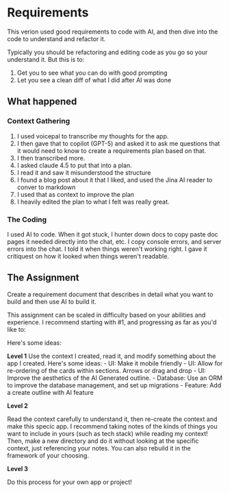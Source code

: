 # Requirements

This verion used good requirements to code with AI, and then dive into the code to understand and refactor it.

Typically you should be refactoring and editing code as you go so your understand it.  But this is to:

1. Get you to see what you can do with good prompting
2. Let you see a clean diff of what I did after AI was done

## What happened

### Context Gathering

1. I used voicepal to transcribe my thoughts for the app.  
2. I then gave that to copilot (GPT-5) and asked it to ask me questions that it would need to know to create a requirements plan based on that.  
3. I then transcribed more.  
4. I asked claude 4.5 to put that into a plan. 
5. I read it and saw it misunderstood the structure
6. I found a blog post about it that I liked, and used the Jina AI reader to conver to markdown
7. I used that as context to improve the plan
8. I heavily edited the plan to what I felt was really great.

### The Coding

I used AI to code.  When it got stuck, I hunter down docs to copy paste doc pages it needed directly into the chat, etc.  I copy console errors, and server errors into the chat.  I told it when things weren't working right.  I gave it critiquest on how it looked when things weren't readable.

## The Assignment

Create a requirement document that describes in detail what you want to build and then use AI to build it. 

This assignment can be scaled in difficulty based on your abilities and experience.  I recommend starting with #1, and progressing as far as you'd like to:

Here's some ideas:

**Level 1**
 Use the context I created, read it, and modify something about the app I created.  Here's some ideas:
    - UI: Make it mobile friendly
    - UI: Allow for re-ordering of the cards within sections.  Arrows or drag and drop
    - UI: Improve the aesthetics of the AI Generated outline.
    - Database: Use an ORM to improve the database management, and set up migrations
    - Feature: Add a create outline with AI feature

**Level 2**

Read the context carefully to understand it, then re-create the context and make this specic app.  I recommend taking notes of the kinds of things you want to include in yours (such as tech stack) while reading my context!  Then, make a new directory and do it without looking at the specific context, just referencing your notes.  You can also rebuild it in the framework of your choosing.

**Level 3**

Do this process for your own app or project!
